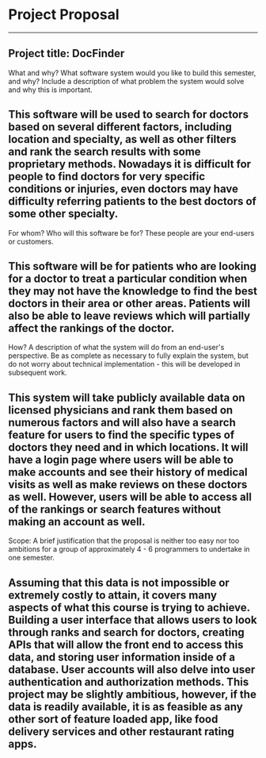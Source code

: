 # Project Proposal
----------------------------------------------------------------------------------------------------------------
Project title:
DocFinder
----------------------------------------------------------------------------------------------------------------
What and why?
What software system would you like to build this semester, and why? Include a description of what problem the system would solve and why this is important.

This software will be used to search for doctors based on several different factors, including location and specialty, as well as other filters and rank the search results with some proprietary methods. Nowadays it is difficult for people to find doctors for very specific conditions or injuries, even doctors may have difficulty referring patients to the best doctors of some other specialty. 
----------------------------------------------------------------------------------------------------------------
For whom?
Who will this software be for? These people are your end-users or customers.

This software will be for patients who are looking for a doctor to treat a particular condition when they may not have the knowledge to find the best doctors in their area or other areas. Patients will also be able to leave reviews which will partially affect the rankings of the doctor.
----------------------------------------------------------------------------------------------------------------
How?
A description of what the system will do from an end-user's perspective. Be as complete as necessary to fully explain the system, but do not worry about technical implementation - this will be developed in subsequent work.

This system will take publicly available data on licensed physicians and rank them based on numerous factors and will also have a search feature for users to find the specific types of doctors they need and in which locations. It will have a login page where users will be able to make accounts and see their history of medical visits as well as make reviews on these doctors as well. However, users will be able to access all of the rankings or search features without making an account as well. 
----------------------------------------------------------------------------------------------------------------
Scope:
A brief justification that the proposal is neither too easy nor too ambitions for a group of approximately 4 - 6 programmers to undertake in one semester.

Assuming that this data is not impossible or extremely costly to attain, it covers many aspects of what this course is trying to achieve. Building a user interface that allows users to look through ranks and search for doctors, creating APIs that will allow the front end to access this data, and storing user information inside of a database. User accounts will also delve into user authentication and authorization methods. This project may be slightly ambitious, however, if the data is readily available, it is as feasible as any other sort of feature loaded app, like food delivery services and other restaurant rating apps. 
----------------------------------------------------------------------------------------------------------------